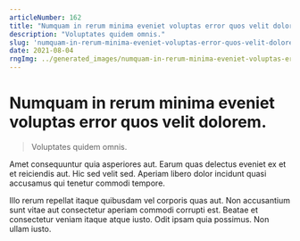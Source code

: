 ```yaml
---
articleNumber: 162
title: "Numquam in rerum minima eveniet voluptas error quos velit dolorem."
description: "Voluptates quidem omnis."
slug: 'numquam-in-rerum-minima-eveniet-voluptas-error-quos-velit-dolorem.'
date: 2021-08-04
rngImg: ../generated_images/numquam-in-rerum-minima-eveniet-voluptas-error-quos-velit-dolorem..jpg
---
```


# Numquam in rerum minima eveniet voluptas error quos velit dolorem.

> Voluptates quidem omnis.

Amet consequuntur quia asperiores aut. Earum quas delectus eveniet ex et et reiciendis aut. Hic sed velit sed. Aperiam libero dolor incidunt quasi accusamus qui tenetur commodi tempore.
 Illo rerum repellat itaque quibusdam vel corporis quas aut. Non accusantium sunt vitae aut consectetur aperiam commodi corrupti est. Beatae et consectetur veniam itaque atque iusto. Odit ipsam quia possimus. Non ullam iusto.
